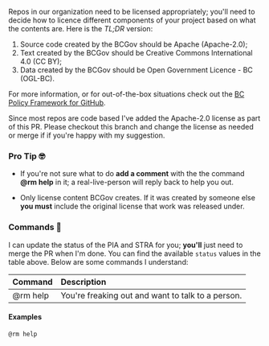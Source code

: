 Repos in our organization need to be licensed appropriately; you'll need to decide how to licence different components of your project based on what the contents are. Here is the _TL;DR_ version:

1. Source code created by the BCGov should be Apache (Apache-2.0);
2. Text created by the BCGov should be Creative Commons International 4.0 (CC BY);
3. Data created by the BCGov should be Open Government Licence - BC (OGL-BC).

For more information, or for out-of-the-box situations check out the [BC Policy Framework for GitHub][1].

Since most repos are code based I've added the Apache-2.0 license as part of this PR. Please checkout this branch and change the license as needed or merge if if you're happy with my suggestion.

### Pro Tip 🤓

- If you're not sure what to do **add a comment** with the the command **@rm help** in it; a real-live-person will reply back to help you out.

- Only license content BCGov creates. If it was created by someone else **you must** include the original license that work was released under.

### Commands 🤖

I can update the status of the PIA and STRA for you; **you'll** just need to merge the PR when I'm done. You can find the available `status` values in the table above. Below are some commands I understand:

| Command  | Description                                       |
| :------- | :------------------------------------------------ |
| @rm help | You're freaking out and want to talk to a person. |

#### Examples

```console
@rm help
```

[1]: https://github.com/bcgov/BC-Policy-Framework-For-GitHub/tree/master/BC-Open-Source-Development-Employee-Guide
